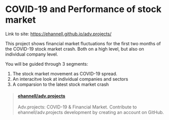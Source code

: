 # COVID-19 and Performance of stock market

Link to site: https://ehannell.github.io/adv.projects/

This project shows financial market fluctuations for the first two months of the COVID-19 stock market crash. Both on a high level, but also on individual company level.

You will be guided through 3 segments:
1. The stock market movement as COVID-19 spread.
2. An interacitve look at individual companies and sectors
3. A comparsion to the latest stock market crash

<blockquote class="embedly-card"><h4><a href="https://github.com/ehannell/adv.projects/blob/master/sp500vscompanies.html">ehannell/adv.projects</a></h4><p>Adv.projects: COVID-19 & Financial Market. Contribute to ehannell/adv.projects development by creating an account on GitHub.</p></blockquote>
<script async src="//cdn.embedly.com/widgets/platform.js" charset="UTF-8"></script>
